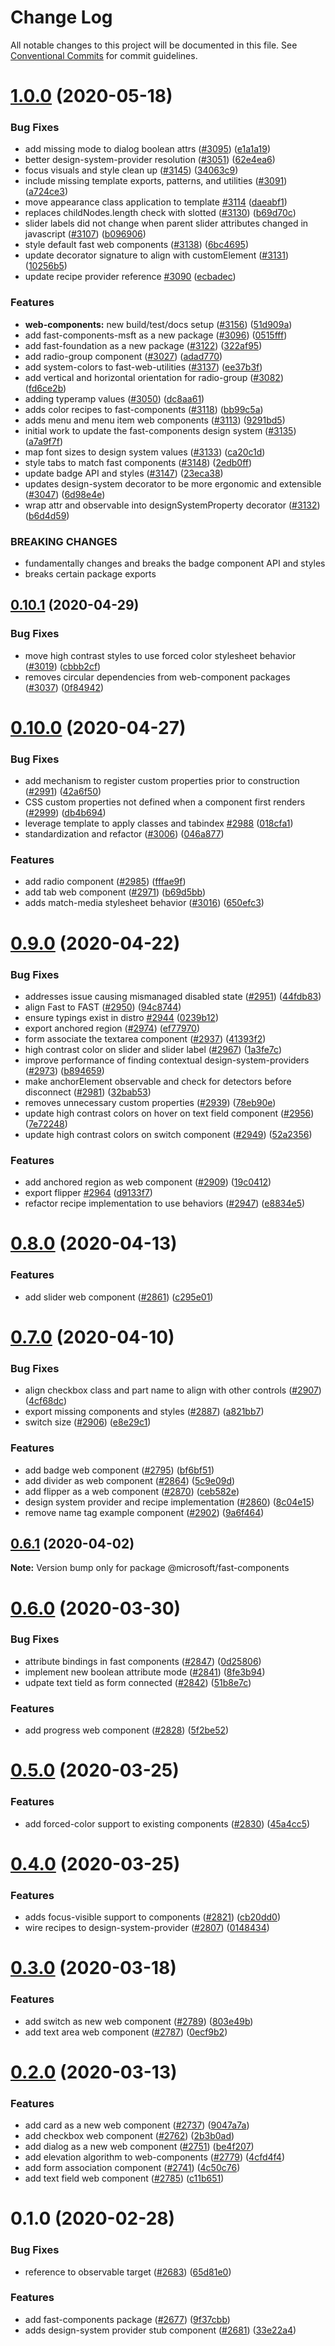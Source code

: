 # Change Log

All notable changes to this project will be documented in this file.
See [Conventional Commits](https://conventionalcommits.org) for commit guidelines.

# [1.0.0](https://github.com/Microsoft/fast-dna/compare/@microsoft/fast-components@0.10.1...@microsoft/fast-components@1.0.0) (2020-05-18)


### Bug Fixes

* add missing mode to dialog boolean attrs ([#3095](https://github.com/Microsoft/fast-dna/issues/3095)) ([e1a1a19](https://github.com/Microsoft/fast-dna/commit/e1a1a194eaae56876fc16a1f04c7d47be60e55fd))
* better design-system-provider resolution ([#3051](https://github.com/Microsoft/fast-dna/issues/3051)) ([62e4ea6](https://github.com/Microsoft/fast-dna/commit/62e4ea63d91507cd549eb8916cadc995f1dd8942))
* focus visuals and style clean up ([#3145](https://github.com/Microsoft/fast-dna/issues/3145)) ([34063c9](https://github.com/Microsoft/fast-dna/commit/34063c98a7c4261f9e234d32202c8a8be1803c21))
* include missing template exports, patterns, and utilities ([#3091](https://github.com/Microsoft/fast-dna/issues/3091)) ([a724ce3](https://github.com/Microsoft/fast-dna/commit/a724ce3296959b70d3859d909faaebd3245d2524))
* move appearance class application to template [#3114](https://github.com/Microsoft/fast-dna/issues/3114) ([daeabf1](https://github.com/Microsoft/fast-dna/commit/daeabf1800eae49c0d828462d76d3d406eb2b44e))
* replaces childNodes.length check with slotted ([#3130](https://github.com/Microsoft/fast-dna/issues/3130)) ([b69d70c](https://github.com/Microsoft/fast-dna/commit/b69d70c97d21660193c3cbcf9369b94135cfddb3))
* slider labels did not change when parent slider attributes changed in javascript ([#3107](https://github.com/Microsoft/fast-dna/issues/3107)) ([b096906](https://github.com/Microsoft/fast-dna/commit/b0969062db56577cf651c0af61547faafbfbb2e7))
* style default fast web components ([#3138](https://github.com/Microsoft/fast-dna/issues/3138)) ([6bc4695](https://github.com/Microsoft/fast-dna/commit/6bc469576da66beef5b5f5f1c48e4732276ebc22))
* update decorator signature to align with customElement ([#3131](https://github.com/Microsoft/fast-dna/issues/3131)) ([10256b5](https://github.com/Microsoft/fast-dna/commit/10256b59acbdfecfaaa1617ecf29eebe2cff47e4))
* update recipe provider reference [#3090](https://github.com/Microsoft/fast-dna/issues/3090) ([ecbadec](https://github.com/Microsoft/fast-dna/commit/ecbadecb31ca7b3122961fdc21da56c7d847b56e))


### Features

* **web-components:** new build/test/docs setup ([#3156](https://github.com/Microsoft/fast-dna/issues/3156)) ([51d909a](https://github.com/Microsoft/fast-dna/commit/51d909ad6a616cb63f7c62defe1ee1f3d2abaf02))
* add fast-components-msft as a new package ([#3096](https://github.com/Microsoft/fast-dna/issues/3096)) ([0515fff](https://github.com/Microsoft/fast-dna/commit/0515fff5a1b7163e6f63f609e1efdba338e773c7))
* add fast-foundation as a new package ([#3122](https://github.com/Microsoft/fast-dna/issues/3122)) ([322af95](https://github.com/Microsoft/fast-dna/commit/322af95b7b7b33e7db3e0689647ac301ea5be2f1))
* add radio-group component ([#3027](https://github.com/Microsoft/fast-dna/issues/3027)) ([adad770](https://github.com/Microsoft/fast-dna/commit/adad7704823f2a0afa7ec7796485156e1057342e))
* add system-colors to fast-web-utilities ([#3137](https://github.com/Microsoft/fast-dna/issues/3137)) ([ee37b3f](https://github.com/Microsoft/fast-dna/commit/ee37b3f51336a040b64fc0f00d73c57185cafaa7))
* add vertical and horizontal orientation for radio-group ([#3082](https://github.com/Microsoft/fast-dna/issues/3082)) ([fd6ce2b](https://github.com/Microsoft/fast-dna/commit/fd6ce2b0e814c2cde16bced5fe7da79d3bd3971d))
* adding typeramp values ([#3050](https://github.com/Microsoft/fast-dna/issues/3050)) ([dc8aa61](https://github.com/Microsoft/fast-dna/commit/dc8aa61b152b013a10e91e0e07263fd70f59c4e4))
* adds color recipes to fast-components ([#3118](https://github.com/Microsoft/fast-dna/issues/3118)) ([bb99c5a](https://github.com/Microsoft/fast-dna/commit/bb99c5a420898275758e0ffa323e8435a94aa8cb))
* adds menu and menu item web components ([#3113](https://github.com/Microsoft/fast-dna/issues/3113)) ([9291bd5](https://github.com/Microsoft/fast-dna/commit/9291bd56c6bcf4c60f516f034ec1a4bb90220fe7))
* initial work to update the fast-components design system ([#3135](https://github.com/Microsoft/fast-dna/issues/3135)) ([a7a9f7f](https://github.com/Microsoft/fast-dna/commit/a7a9f7f03c0d48e31de61a4320322325074b2383))
* map font sizes to design system values ([#3133](https://github.com/Microsoft/fast-dna/issues/3133)) ([ca20c1d](https://github.com/Microsoft/fast-dna/commit/ca20c1d07aa3040ab8ec4b1222213ed1e2d12264))
* style tabs to match fast components ([#3148](https://github.com/Microsoft/fast-dna/issues/3148)) ([2edb0ff](https://github.com/Microsoft/fast-dna/commit/2edb0ff2c65ed5f3b19060fecf99e62e8d900669))
* update badge API and styles ([#3147](https://github.com/Microsoft/fast-dna/issues/3147)) ([23eca38](https://github.com/Microsoft/fast-dna/commit/23eca38c0c0ca4ac0d219315fcc1308e093f3363))
* updates design-system decorator to be more ergonomic and extensible ([#3047](https://github.com/Microsoft/fast-dna/issues/3047)) ([6d98e4e](https://github.com/Microsoft/fast-dna/commit/6d98e4e07e6cff31bf23523c6af76af06f13236b))
* wrap attr and observable into designSystemProperty decorator ([#3132](https://github.com/Microsoft/fast-dna/issues/3132)) ([b6d4d59](https://github.com/Microsoft/fast-dna/commit/b6d4d594d7d91e3588f1b461db1054ed0e4daf22))


### BREAKING CHANGES

* fundamentally changes and breaks the badge component API and styles
* breaks certain package exports





## [0.10.1](https://github.com/Microsoft/fast-dna/compare/@microsoft/fast-components@0.10.0...@microsoft/fast-components@0.10.1) (2020-04-29)


### Bug Fixes

* move high contrast styles to use forced color stylesheet behavior ([#3019](https://github.com/Microsoft/fast-dna/issues/3019)) ([cbbb2cf](https://github.com/Microsoft/fast-dna/commit/cbbb2cfc4ec4ca642373f895894122b31463a269))
* removes circular dependencies from web-component packages ([#3037](https://github.com/Microsoft/fast-dna/issues/3037)) ([0f84942](https://github.com/Microsoft/fast-dna/commit/0f849429ca930bcea474e6e4f73f1f8e21248a0f))





# [0.10.0](https://github.com/Microsoft/fast-dna/compare/@microsoft/fast-components@0.9.0...@microsoft/fast-components@0.10.0) (2020-04-27)


### Bug Fixes

* add mechanism to register custom properties prior to construction ([#2991](https://github.com/Microsoft/fast-dna/issues/2991)) ([42a6f50](https://github.com/Microsoft/fast-dna/commit/42a6f50499632e71d0ef9ce8edeb9d1c92021efc))
* CSS custom properties not defined when a component first renders ([#2999](https://github.com/Microsoft/fast-dna/issues/2999)) ([db4b694](https://github.com/Microsoft/fast-dna/commit/db4b694090be8497e7384b2f48e76c3955620d22))
* leverage template to apply classes and tabindex [#2988](https://github.com/Microsoft/fast-dna/issues/2988) ([018cfa1](https://github.com/Microsoft/fast-dna/commit/018cfa18dab561dce2a74def460fcd8205dda275))
* standardization and refactor ([#3006](https://github.com/Microsoft/fast-dna/issues/3006)) ([046a877](https://github.com/Microsoft/fast-dna/commit/046a877335f59d50cc5015c38e6675477eec5483))


### Features

* add radio component ([#2985](https://github.com/Microsoft/fast-dna/issues/2985)) ([fffae9f](https://github.com/Microsoft/fast-dna/commit/fffae9f10e7b7878c89a054829e4788217b79d29))
* add tab web component ([#2971](https://github.com/Microsoft/fast-dna/issues/2971)) ([b69d5bb](https://github.com/Microsoft/fast-dna/commit/b69d5bb05222ac53f999dc8b88a77f29a92dad61))
* adds match-media stylesheet behavior ([#3016](https://github.com/Microsoft/fast-dna/issues/3016)) ([650efc3](https://github.com/Microsoft/fast-dna/commit/650efc38641e5a574bff84caa560fb2cdf543cf9))





# [0.9.0](https://github.com/Microsoft/fast-dna/compare/@microsoft/fast-components@0.8.0...@microsoft/fast-components@0.9.0) (2020-04-22)


### Bug Fixes

* addresses issue causing mismanaged disabled state ([#2951](https://github.com/Microsoft/fast-dna/issues/2951)) ([44fdb83](https://github.com/Microsoft/fast-dna/commit/44fdb83c006fa1b7a4d1d492e43ddfe7c69f7a99))
* align Fast to FAST ([#2950](https://github.com/Microsoft/fast-dna/issues/2950)) ([94c8744](https://github.com/Microsoft/fast-dna/commit/94c874455eccbb8609715c7fa96095a226428813))
* ensure typings exist in distro [#2944](https://github.com/Microsoft/fast-dna/issues/2944) ([0239b12](https://github.com/Microsoft/fast-dna/commit/0239b12eb1aee0912120255c1725793084f3a596))
* export anchored region ([#2974](https://github.com/Microsoft/fast-dna/issues/2974)) ([ef77970](https://github.com/Microsoft/fast-dna/commit/ef77970a9d3f5c7fe51e3c359411df1477595232))
* form associate the textarea component ([#2937](https://github.com/Microsoft/fast-dna/issues/2937)) ([41393f2](https://github.com/Microsoft/fast-dna/commit/41393f2af2d05cd7fee719697fb4ac2d25c1e3e9))
* high contrast color on slider and slider label ([#2967](https://github.com/Microsoft/fast-dna/issues/2967)) ([1a3fe7c](https://github.com/Microsoft/fast-dna/commit/1a3fe7cda30d44018ea36b289563de47e92c34e2))
* improve performance of finding contextual design-system-providers ([#2973](https://github.com/Microsoft/fast-dna/issues/2973)) ([b894659](https://github.com/Microsoft/fast-dna/commit/b894659e06379ed3b82453435b28c38804f0116b))
* make anchorElement observable and check for detectors before disconnect ([#2981](https://github.com/Microsoft/fast-dna/issues/2981)) ([32bab53](https://github.com/Microsoft/fast-dna/commit/32bab538846c96d93fb9de7a8e9799af34f47e8f))
* removes unnecessary custom properties ([#2939](https://github.com/Microsoft/fast-dna/issues/2939)) ([78eb90e](https://github.com/Microsoft/fast-dna/commit/78eb90ef8e24e8a1beb0e7de4a254e3a1b420fac))
* update high contrast colors on hover on text field component ([#2956](https://github.com/Microsoft/fast-dna/issues/2956)) ([7e72248](https://github.com/Microsoft/fast-dna/commit/7e72248ff3b8cee26994fe73419cd6661a5f1b91))
* update high contrast colors on switch component ([#2949](https://github.com/Microsoft/fast-dna/issues/2949)) ([52a2356](https://github.com/Microsoft/fast-dna/commit/52a2356a6d806441b33c0324239e049a4fce2315))


### Features

* add anchored region as web component ([#2909](https://github.com/Microsoft/fast-dna/issues/2909)) ([19c0412](https://github.com/Microsoft/fast-dna/commit/19c041278ba60859f12d6f05bca3feba8c8a61b2))
* export flipper [#2964](https://github.com/Microsoft/fast-dna/issues/2964) ([d9133f7](https://github.com/Microsoft/fast-dna/commit/d9133f7dd5aa76939967a6a526d57134d6fedad7))
* refactor recipe implementation to use behaviors ([#2947](https://github.com/Microsoft/fast-dna/issues/2947)) ([e8834e5](https://github.com/Microsoft/fast-dna/commit/e8834e5c1d322ce0681e53e5d4cbba1ec112d76d))





# [0.8.0](https://github.com/Microsoft/fast-dna/compare/@microsoft/fast-components@0.7.0...@microsoft/fast-components@0.8.0) (2020-04-13)


### Features

* add slider web component ([#2861](https://github.com/Microsoft/fast-dna/issues/2861)) ([c295e01](https://github.com/Microsoft/fast-dna/commit/c295e015e9e47ec68b51baf47e2a39c9f4d809b8))





# [0.7.0](https://github.com/Microsoft/fast-dna/compare/@microsoft/fast-components@0.6.1...@microsoft/fast-components@0.7.0) (2020-04-10)


### Bug Fixes

* align checkbox class and part name to align with other controls ([#2907](https://github.com/Microsoft/fast-dna/issues/2907)) ([4cf68dc](https://github.com/Microsoft/fast-dna/commit/4cf68dc5f7c85d68aad8e5ba8c1cb3264a0aaca2))
* export missing components and styles ([#2887](https://github.com/Microsoft/fast-dna/issues/2887)) ([a821bb7](https://github.com/Microsoft/fast-dna/commit/a821bb7be398e5ed11d98cb5f3d66dd7d645755f))
* switch size ([#2906](https://github.com/Microsoft/fast-dna/issues/2906)) ([e8e29c1](https://github.com/Microsoft/fast-dna/commit/e8e29c166969398c7fbc11233ff5e49eeb0de093))


### Features

* add badge web component ([#2795](https://github.com/Microsoft/fast-dna/issues/2795)) ([bf6bf51](https://github.com/Microsoft/fast-dna/commit/bf6bf513d3dcb811cc6b83da206de3b80647522e))
* add divider as web component ([#2864](https://github.com/Microsoft/fast-dna/issues/2864)) ([5c9e09d](https://github.com/Microsoft/fast-dna/commit/5c9e09d5efd62ebdc7d2d4d0b797af77e0ae38ab))
* add flipper as a web component ([#2870](https://github.com/Microsoft/fast-dna/issues/2870)) ([ceb582e](https://github.com/Microsoft/fast-dna/commit/ceb582e6f9a3b0d3cc73e7afd454ebf8031ef372))
* design system provider and recipe implementation ([#2860](https://github.com/Microsoft/fast-dna/issues/2860)) ([8c04e15](https://github.com/Microsoft/fast-dna/commit/8c04e15a3d1809210891643e97686635b36e5a0f))
* remove name tag example component ([#2902](https://github.com/Microsoft/fast-dna/issues/2902)) ([9a6f464](https://github.com/Microsoft/fast-dna/commit/9a6f46491d235461b0094e7b11b5b170d6250a9b))





## [0.6.1](https://github.com/Microsoft/fast-dna/compare/@microsoft/fast-components@0.6.0...@microsoft/fast-components@0.6.1) (2020-04-02)

**Note:** Version bump only for package @microsoft/fast-components





# [0.6.0](https://github.com/Microsoft/fast-dna/compare/@microsoft/fast-components@0.5.0...@microsoft/fast-components@0.6.0) (2020-03-30)


### Bug Fixes

* attribute bindings in fast components ([#2847](https://github.com/Microsoft/fast-dna/issues/2847)) ([0d25806](https://github.com/Microsoft/fast-dna/commit/0d25806360b987a3f3c3a69dc5dd005415f70795))
* implement new boolean attribute mode ([#2841](https://github.com/Microsoft/fast-dna/issues/2841)) ([8fe3b94](https://github.com/Microsoft/fast-dna/commit/8fe3b9481b295508aaf762604f81272bb8ad2276))
* udpate text tield as form connected ([#2842](https://github.com/Microsoft/fast-dna/issues/2842)) ([51b8e7c](https://github.com/Microsoft/fast-dna/commit/51b8e7c65f8007cb0f135959c50528cc7d2905b7))


### Features

* add progress web component ([#2828](https://github.com/Microsoft/fast-dna/issues/2828)) ([5f2be52](https://github.com/Microsoft/fast-dna/commit/5f2be52738396aa1985a49eac667bd6e397abfa7))





# [0.5.0](https://github.com/Microsoft/fast-dna/compare/@microsoft/fast-components@0.4.0...@microsoft/fast-components@0.5.0) (2020-03-25)


### Features

* add forced-color support to existing components ([#2830](https://github.com/Microsoft/fast-dna/issues/2830)) ([45a4cc5](https://github.com/Microsoft/fast-dna/commit/45a4cc5e30031d617dd2b4e68604cb2f1e5f4a6e))





# [0.4.0](https://github.com/Microsoft/fast-dna/compare/@microsoft/fast-components@0.3.0...@microsoft/fast-components@0.4.0) (2020-03-25)


### Features

* adds focus-visible support to components ([#2821](https://github.com/Microsoft/fast-dna/issues/2821)) ([cb20dd0](https://github.com/Microsoft/fast-dna/commit/cb20dd0db9c82d64051890c708341e9b7cd8e11f))
* wire recipes to design-system-provider ([#2807](https://github.com/Microsoft/fast-dna/issues/2807)) ([0148434](https://github.com/Microsoft/fast-dna/commit/0148434d6ba65d620295aa3e3a61fbb2673b1a0e))





# [0.3.0](https://github.com/Microsoft/fast-dna/compare/@microsoft/fast-components@0.2.0...@microsoft/fast-components@0.3.0) (2020-03-18)


### Features

* add switch as new web component ([#2789](https://github.com/Microsoft/fast-dna/issues/2789)) ([803e49b](https://github.com/Microsoft/fast-dna/commit/803e49b))
* add text area web component ([#2787](https://github.com/Microsoft/fast-dna/issues/2787)) ([0ecf9b2](https://github.com/Microsoft/fast-dna/commit/0ecf9b2))





# [0.2.0](https://github.com/Microsoft/fast-dna/compare/@microsoft/fast-components@0.1.0...@microsoft/fast-components@0.2.0) (2020-03-13)


### Features

* add card as a new web component ([#2737](https://github.com/Microsoft/fast-dna/issues/2737)) ([9047a7a](https://github.com/Microsoft/fast-dna/commit/9047a7a))
* add checkbox web component ([#2762](https://github.com/Microsoft/fast-dna/issues/2762)) ([2b3b0ad](https://github.com/Microsoft/fast-dna/commit/2b3b0ad))
* add dialog as a new web component ([#2751](https://github.com/Microsoft/fast-dna/issues/2751)) ([be4f207](https://github.com/Microsoft/fast-dna/commit/be4f207))
* add elevation algorithm to web-components ([#2779](https://github.com/Microsoft/fast-dna/issues/2779)) ([4cfd4f4](https://github.com/Microsoft/fast-dna/commit/4cfd4f4))
* add form association component ([#2741](https://github.com/Microsoft/fast-dna/issues/2741)) ([4c50c76](https://github.com/Microsoft/fast-dna/commit/4c50c76))
* add text field web component ([#2785](https://github.com/Microsoft/fast-dna/issues/2785)) ([c11b651](https://github.com/Microsoft/fast-dna/commit/c11b651))





# 0.1.0 (2020-02-28)


### Bug Fixes

* reference to observable target ([#2683](https://github.com/Microsoft/fast-dna/issues/2683)) ([65d81e0](https://github.com/Microsoft/fast-dna/commit/65d81e0))


### Features

* add fast-components package ([#2677](https://github.com/Microsoft/fast-dna/issues/2677)) ([9f37cbb](https://github.com/Microsoft/fast-dna/commit/9f37cbb))
* adds design-system provider stub component ([#2681](https://github.com/Microsoft/fast-dna/issues/2681)) ([33e22a4](https://github.com/Microsoft/fast-dna/commit/33e22a4))
